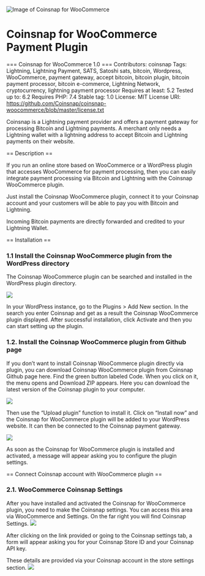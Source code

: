 ![Image of Coinsnap for WooCommerce](https://coinsnap.io/wp-content/uploads/2023/11/Coinsnap-for-Woocommerce-2.png)

# Coinsnap for WooCommerce Payment Plugin


=== Coinsnap for WooCommerce 1.0 ===
Contributors: coinsnap
Tags: Lightning, Lightning Payment, SATS, Satoshi sats, bitcoin, Wordpress, WooCommerce, payment gateway, accept bitcoin, bitcoin plugin, bitcoin payment processor, bitcoin e-commerce, Lightning Network, cryptocurrency, lightning payment processor
Requires at least: 5.2
Tested up to: 6.2
Requires PHP: 7.4
Stable tag: 1.0
License: MIT
License URI: https://github.com/Coinsnap/coinsnap-woocommerce/blob/master/license.txt

Coinsnap is a Lightning payment provider and offers a payment gateway for processing Bitcoin and Lightning payments. A merchant only needs a Lightning wallet with a lightning address to accept Bitcoin and Lightning payments on their website.

== Description ==

If you run an online store based on WooCommerce or a WordPress plugin that accesses WooCommerce for payment processing, then you can easily integrate payment processing via Bitcoin and Lightning with the Coinsnap WooCommerce plugin.

Just install the Coinsnap WooCommerce plugin, connect it to your Coinsnap account and your customers will be able to pay you with Bitcoin and Lightning.

Incoming Bitcoin payments are directly forwarded and credited to your Lightning Wallet.


== Installation ==

### 1.1 Install the Coinsnap WooCommerce plugin from the WordPress directory ###

The Coinsnap WooCommerce plugin can be searched and installed in the WordPress plugin directory.

![](https://github.com/Coinsnap/coinsnap-woocommerce/blob/master/assets/imagesDesc/Photo1.png)

In your WordPress instance, go to the Plugins > Add New section. In the search you enter Coinsnap and get as a result the Coinsnap WooCommerce plugin displayed.
After successful installation, click Activate and then you can start setting up the plugin.

### 1.2. Install the Coinsnap WooCommerce plugin from Github page ###

If you don’t want to install Coinsnap WooCommerce plugin directly via plugin, you can download Coinsnap WooCommerce plugin from Coinsnap Github page here.
Find the green button labeled Code. When you click on it, the menu opens and Download ZIP appears. Here you can download the latest version of the Coinsnap plugin to your computer.

![](https://github.com/Coinsnap/coinsnap-woocommerce/blob/master/assets/imagesDesc/github-coinsnap.jpg)

Then use the “Upload plugin” function to install it. Click on “Install now” and the Coinsnap for WooCommerce plugin will be added to your WordPress website. It can then be connected to the Coinsnap payment gateway.

![](https://github.com/Coinsnap/coinsnap-woocommerce/blob/master/assets/imagesDesc/Add-Coinsnap-Woocommerce-plugin.png)

As soon as the Coinsnap for WooCommerce plugin is installed and activated, a message will appear asking you to configure the plugin settings.

== Connect Coinsnap account with WooCommerce plugin ==

### 2.1. WooCommerce Coinsnap Settings ###

After you have installed and activated the Coinsnap for WooCommerce plugin, you need to make the Coinsnap settings. You can access this area via WooCommerce and Settings. On the far right you will find Coinsnap Settings.
![](https://github.com/Coinsnap/coinsnap-woocommerce/blob/master/assets/imagesDesc/Photo2-1.png)

After clicking on the link provided or going to the Coinsnap settings tab, a form will appear asking you for your Coinsnap Store ID and your Coinsnap API key.

These details are provided via your Coinsnap account in the store settings section.
![](https://github.com/Coinsnap/coinsnap-woocommerce/blob/master/assets/imagesDesc/Bitcoin+Lightning.png)
